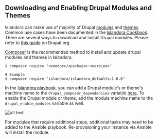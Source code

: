 ## Downloading and Enabling Drupal Modules and Themes

Islandora can make use of majority of Drupal [modules](https://www.drupal.org/project/project_module) and [themes](https://www.drupal.org/project/project_theme). Common use cases have been documented in the [Islandora Cookbook](/documentation/user-documentation/extending/). There are several ways to download and install Drupal modules. Please refer to [this guide](https://www.drupal.org/docs/extending-drupal) on Drupal.org.

[Composer](https://www.drupal.org/docs/develop/using-composer/using-composer-to-install-drupal-and-manage-dependencies) is the recommended method to install and update drupal modules and themes in Islandora.
```shell
$ composer require "<vendor>/<package>:<version>"

# Example
$ composer require "islandora/islandora_defaults:1.0.0"
```

In the [Islandora playbook](https://github.com/Islandora-Devops/islandora-playbook), you can add a Drupal module's or theme's machine name to the `drupal_composer_dependencies` variable [here](https://github.com/Islandora-Devops/islandora-playbook/blob/dev/inventory/vagrant/group_vars/webserver/drupal.yml).
To enable the Drupal module or theme, add the module machine name to the `drupal_enable_modules` variable as well.

![alt text](../assets/install-enable-drupal-modules_drupal_composer_dependencies.png?raw=true "drupal_composer_dependencies Screenshot")

For modules that require additional steps, additional tasks may need to be added to the Ansible playbook. Re-provisioning your instance via Ansible will install the module.

